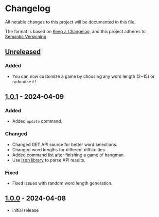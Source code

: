# Changelog

All notable changes to this project will be documented in this file.

The format is based on [Keep a Changelog],
and this project adheres to [Semantic Versioning].

## [Unreleased]

### Added

- You can now customize a game by choosing any word length (2~15) or radomize it!

## [1.0.1] - 2024-04-09

### Added

- Added `update` command.

### Changed

- Changed GET API source for better word selections.
- Changed word lengths for different difficulties.
- Added command list after finishing a game of hangman.
- Use [json library](https://github.com/nlohmann/json) to parse API results.

### Fixed

- Fixed issues with random word length generation.

## [1.0.0] - 2024-04-08

- initial release

<!-- Links -->
[keep a changelog]: https://keepachangelog.com/en/1.0.0/
[semantic versioning]: https://semver.org/spec/v2.0.0.html

<!-- Versions -->
[unreleased]: https://github.com/mrmagic2020/The-Hangman-Game/compare/v1.0.1...HEAD
[1.0.1]: https://github.com/mrmagic2020/The-Hangman-Game/releases/v1.0.1
[1.0.0]: https://github.com/mrmagic2020/The-Hangman-Game/releases/v1.0.0